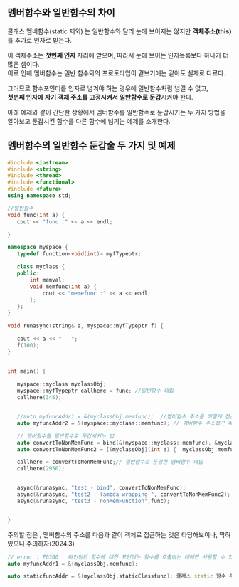 ## 멤버함수와 일반함수의 차이

 클래스 멤버함수(static 제외) 는 일반함수와 달리 눈에 보이지는 않지만 **객체주소(this)** 를 추가로 인자로 받는다.
 
 이 객체주소는 **첫번째 인자** 자리에 받으며, 따라서 눈에 보이는 인자목록보다 하나가 더 많은 셈이다.  
 이로 인해 멤버함수는 일반 함수와의 프로토타입이 겉보기에는 같아도 실제로 다르다.  

 그러므로 함수포인터를 인자로 넘겨야 하는 경우에 일반함수처럼 넘길 수 없고,   
 **첫번째 인자에 자기 객체 주소를 고정시켜서 일반함수로 둔갑**시켜야 한다.  
 
 아래 예제와 같이 간단한 상황에서 멤버함수를 일반함수로 둔갑시키는 두 가지 방법을   
 알아보고 둔갑시킨 함수를 다른 함수에 넘기는 예제를 소개한다.    
  

## 멤버함수의 일반함수 둔갑술 두 가지 및 예제 
 ```cpp
#include <iostream>
#include <string>
#include <thread>
#include <functional>
#include <future>
using namespace std;

//일반함수 
void func(int a) {
	cout << "func :" << a << endl;

}

namespace myspace { 
	typedef function<void(int)> myfTypeptr;

	class myclass {
	public:
		int memval;
		void memfunc(int a) {
			cout << "memefunc :" << a << endl;
		};
	};
}

void runasync(string& a, myspace::myfTypeptr f) {

	cout << a << " - ";
	f(100);
}


int main() {
  
	myspace::myclass myclassObj;
	myspace::myfTypeptr callhere = func; //일반함수 대입
	callhere(345);


	//auto myfuncAddr1 = &(myclassObj.memfunc);  //멤버함수 주소를 이렇게 접근하는 것은 cpp에서 막힘 !! 
	auto myfuncAddr2 = &(myspace::myclass::memfunc); // 멤버함수 주소접근 예시 

	// 멤버함수를 일반함수로 둔갑시키는 법
	auto convertToNonMemFunc = bind(&(myspace::myclass::memfunc), &myclassObj, placeholders::_1); //방법1 - 바인딩함수로 THIS값 묶기
	auto convertToNonMemFunc2 = [&myclassObj](int a) {  myclassObj.memfunc(a);  }; //방법2 - 람다 함수로 THIS값 묶기

	callhere = convertToNonMemFunc;// 일반함수로 둔갑한 멤버함수 대입 
	callhere(2950);


	async(&runasync, "test - bind", convertToNonMemFunc);
	async(&runasync, "test2 - lambda wrapping ", convertToNonMemFunc2);
	async(&runasync, "test3 - nonMemFunction",func);


}

```
  
주의할 점은 ,
멤버함수의 주소를 다음과 같이 객체로 접근하는 것은 타당해보이나, 막혀있으니 주의하자(2024.3)
  
```cpp
// error : E0300   바인딩된 함수에 대한 포인터는 함수를 호출하는 데에만 사용할 수 있습니다.
auto myfuncAddr1 = &(myclassObj.memfunc);

auto staticfuncAddr = &(myclassObj.staticClassfunc); 클래스 static 함수 주소를 이렇게 접근하는 것은 허용!  

```

 
